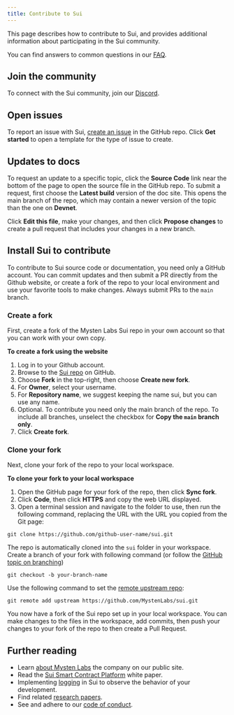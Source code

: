 ```yaml
---
title: Contribute to Sui
---
```


This page describes how to contribute to Sui, and provides additional information about participating in the Sui community.

You can find answers to common questions in our [FAQ](../contribute/faq.md).

## Join the community

To connect with the Sui community, join our [Discord](https://discord.gg/sui).

## Open issues

To report an issue with Sui, [create an issue](https://github.com/MystenLabs/sui/issues/new/choose) in the GitHub repo. Click **Get started** to open a template for the type of issue to create.


## Updates to docs

To request an update to a specific topic, click the **Source Code** link near the bottom of the page to open the source file in the GitHub repo. To submit a request, first choose the **Latest build** version of the doc site. This opens the main branch of the repo, which may contain a newer version of the topic than the one on **Devnet**.

Click **Edit this file**, make your changes, and then click **Propose changes** to create a pull request that includes your changes in a new branch.

## Install Sui to contribute

To contribute to Sui source code or documentation, you need only a GitHub account. You can commit updates and then submit a PR directly from the Github website, or create a fork of the repo to your local environment and use your favorite tools to make changes. Always submit PRs to the `main` branch.

### Create a fork

First, create a fork of the Mysten Labs Sui repo in your own account so that you can work with your own copy.

**To create a fork using the website**

1. Log in to your Github account.
1. Browse to the [Sui repo](https://github.com/MystenLabs/sui) on GitHub.
1. Choose **Fork** in the top-right, then choose **Create new fork**.
1. For **Owner**, select your username.
1. For **Repository name**, we suggest keeping the name sui, but you can use any name. 
1. Optional. To contribute you need only the main branch of the repo. To include all branches, unselect the checkbox for **Copy the `main` branch only**.
1. Click **Create fork**.

### Clone your fork

Next, clone your fork of the repo to your local workspace.

**To clone your fork to your local workspace**
1. Open the GitHub page for your fork of the repo, then click **Sync fork**.
1. Click **Code**, then click **HTTPS** and copy the web URL displayed.
1. Open a terminal session and navigate to the folder to use, then run the following command, replacing the URL with the URL you copied from the Git page:

`git clone https://github.com/github-user-name/sui.git`

The repo is automatically cloned into the `sui` folder in your workspace.
Create a branch of your fork with following command (or follow the [GitHub topic on branching](https://docs.github.com/en/pull-requests/collaborating-with-pull-requests/proposing-changes-to-your-work-with-pull-requests/creating-and-deleting-branches-within-your-repository))

`git checkout -b your-branch-name`

Use the following command to set the [remote upstream repo](https://docs.github.com/en/pull-requests/collaborating-with-pull-requests/working-with-forks/configuring-a-remote-repository-for-a-fork):

`git remote add upstream https://github.com/MystenLabs/sui.git`

You now have a fork of the Sui repo set up in your local workspace. You can make changes to the files in the workspace, add commits, then push your changes to your fork of the repo to then create a Pull Request.

## Further reading

* Learn [about Mysten Labs](https://mystenlabs.com/) the company on our public site.
* Read the [Sui Smart Contract Platform](../../paper/sui.pdf) white paper.
* Implementing [logging](../contribute/observability.md) in Sui to observe the behavior of your development.
* Find related [research papers](../contribute/research-papers.md).
* See and adhere to our [code of conduct](../contribute/code-of-conduct.md).
